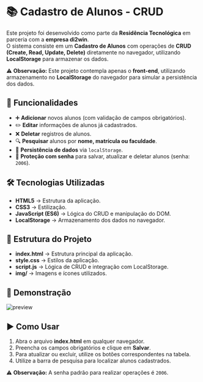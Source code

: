 # 📚 Cadastro de Alunos - CRUD  

Este projeto foi desenvolvido como parte da **Residência Tecnológica** em parceria com a **empresa di2win**.  
O sistema consiste em um **Cadastro de Alunos** com operações de **CRUD (Create, Read, Update, Delete)** diretamente no navegador, utilizando **LocalStorage** para armazenar os dados.  

⚠️ **Observação:** Este projeto contempla apenas o **front-end**, utilizando armazenamento no **LocalStorage** do navegador para simular a persistência dos dados.

## 🚀 Funcionalidades  

- ➕ **Adicionar** novos alunos (com validação de campos obrigatórios).  
- ✏️ **Editar** informações de alunos já cadastrados.  
- ❌ **Deletar** registros de alunos.  
- 🔍 **Pesquisar** alunos por **nome, matrícula ou faculdade**.  
- 💾 **Persistência de dados** via `localStorage`.  
- 🔐 **Proteção com senha** para salvar, atualizar e deletar alunos (senha: `2006`).  

## 🛠️ Tecnologias Utilizadas  

- **HTML5** → Estrutura da aplicação.  
- **CSS3** → Estilização. 
- **JavaScript (ES6)** → Lógica do CRUD e manipulação do DOM.  
- **LocalStorage** → Armazenamento dos dados no navegador.  

## 📂 Estrutura do Projeto  

- **index.html** → Estrutura principal da aplicação.
- **style.css** → Estilos da aplicação.
- **script.js** → Lógica de CRUD e integração com LocalStorage.
- **img/** → Imagens e ícones utilizados.

## 📸 Demonstração  

![preview](https://i.imgur.com/fvqSbOB.png)  

## ▶️ Como Usar  

1. Abra o arquivo **index.html** em qualquer navegador.  
2. Preencha os campos obrigatórios e clique em **Salvar**.  
3. Para atualizar ou excluir, utilize os botões correspondentes na tabela.  
4. Utilize a barra de pesquisa para localizar alunos cadastrados.  

⚠️ **Observação:** A senha padrão para realizar operações é `2006`.  
